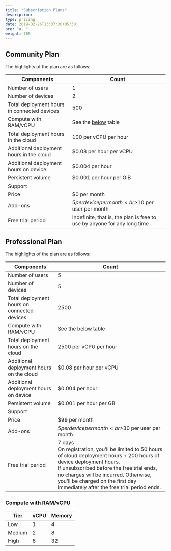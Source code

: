 ```yaml
---
title: "Subscription Plans"
description:
type: pricing
date: 2019-02-26T13:37:38+05:30
pre: "a. "
weight: 705
---
```

## Community Plan

The highlights of the plan are as follows:

| Components | Count |
| ---------- | ----- |
| Number of users | 1 |
| Number of devices | 2 |
| Total deployment hours in connected devices | 500 |
| Compute with RAM/vCPU | See the [below](/pricing/subscription-plans/#compute-with-ram-vcpu) table |
| Total deployment hours in the cloud | 100 per vCPU per hour |
| Additional deployment hours in the cloud | $0.08 per hour per vCPU |
| Additional deployment hours on device | $0.004 per hour |
| Persistent volume | $0.001 per hour per GiB |
| Support | |
| Price | $0 per month |
| Add-ons | $5 per device per month<br>$10 per user per month |
| Free trial period | Indefinite, that is, the plan is free to use by anyone for any long time |

## Professional Plan

The highlights of the plan are as follows:

| Components | Count |
| ---------- | ----- |
| Number of users | 5 |
| Number of devices | 5 |
| Total deployment hours on connected devices | 2500 |
| Compute with RAM/vCPU | See the [below](/pricing/subscription-plans/#compute-with-ram-vcpu) table |
| Total deployment hours on the cloud | 2500 per vCPU per hour |
| Additional deployment hours on the cloud | $0.08 per hour per vCPU | 
| Additional deployment hours on device | $0.004 per hour |
| Persistent volume | $0.001 per hour per GB |
| Support | |
| Price | $99 per month |
| Add-ons | $5 per device per month<br>$30 per user per month |
| Free trial period | 7 days<br>On registration, you’ll be limited to 50 hours of cloud deployment hours + 200 hours of device deployment hours.<br>If unsubscribed before the free trial ends, no charges will be incurred. Otherwise, you’ll be charged on the first day immediately after the free trial period ends. |

### Compute with RAM/vCPU

| Tier | vCPU | Memory |
| ---- | ---- | ------ |
| Low | 1 | 4 |
| Medium | 2 | 8 |
| High | 8 | 32 | 
 

